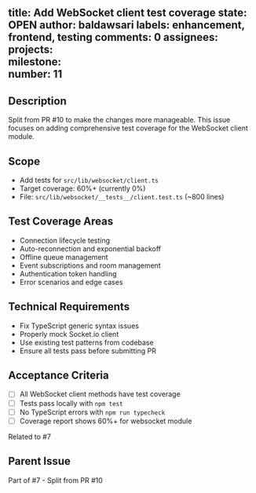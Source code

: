title:	Add WebSocket client test coverage
state:	OPEN
author:	baldawsari
labels:	enhancement, frontend, testing
comments:	0
assignees:	
projects:	
milestone:	
number:	11
--
## Description
Split from PR #10 to make the changes more manageable. This issue focuses on adding comprehensive test coverage for the WebSocket client module.

## Scope
- Add tests for `src/lib/websocket/client.ts`
- Target coverage: 60%+ (currently 0%)
- File: `src/lib/websocket/__tests__/client.test.ts` (~800 lines)

## Test Coverage Areas
- Connection lifecycle testing
- Auto-reconnection and exponential backoff
- Offline queue management  
- Event subscriptions and room management
- Authentication token handling
- Error scenarios and edge cases

## Technical Requirements
- Fix TypeScript generic syntax issues
- Properly mock Socket.io client
- Use existing test patterns from codebase
- Ensure all tests pass before submitting PR

## Acceptance Criteria
- [ ] All WebSocket client methods have test coverage
- [ ] Tests pass locally with `npm test`
- [ ] No TypeScript errors with `npm run typecheck`
- [ ] Coverage report shows 60%+ for websocket module

Related to #7

## Parent Issue
Part of #7 - Split from PR #10
